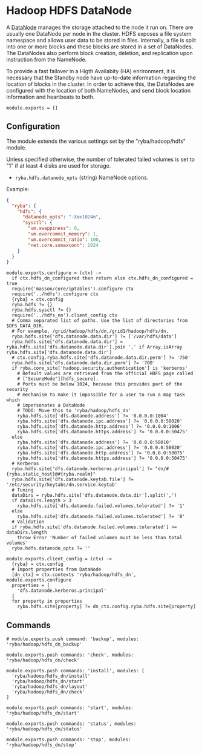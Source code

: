 
# Hadoop HDFS DataNode

A [DataNode](http://wiki.apache.org/hadoop/DataNode) manages the storage attached to the node it run on. There are usually
one DataNode per node in the cluster. HDFS exposes a file system namespace and
allows user data to be stored in files. Internally, a file is split into one or
more blocks and these blocks are stored in a set of DataNodes. The DataNodes
also perform block creation, deletion, and replication upon instruction from the
NameNode.

To provide a fast failover in a Higth Availabity (HA) enrironment, it is
necessary that the Standby node have up-to-date information regarding the
location of blocks in the cluster. In order to achieve this, the DataNodes are
configured with the location of both NameNodes, and send block location
information and heartbeats to both.

    module.exports = []

## Configuration

The module extends the various settings set by the "ryba/hadoop/hdfs" module.

Unless specified otherwise, the number of tolerated failed volumes is set to "1"
if at least 4 disks are used for storage.

*   `ryba.hdfs.datanode_opts` (string)
    NameNode options.

Example:

```json
{
  "ryba": {
    "hdfs": {
      "datanode_opts": "-Xmx1024m",
      "sysctl": {
        "vm.swappiness": 0,
        "vm.overcommit_memory": 1,
        "vm.overcommit_ratio": 100,
        "net.core.somaxconn": 1024
    }
  }
}
```

    module.exports.configure = (ctx) ->
      if ctx.hdfs_dn_configured then return else ctx.hdfs_dn_configured = true
      require('masson/core/iptables').configure ctx
      require('../hdfs').configure ctx
      {ryba} = ctx.config
      ryba.hdfs ?= {}
      ryba.hdfs.sysctl ?= {}
      require('../hdfs_nn').client_config ctx
      # Comma separated list of paths. Use the list of directories from $DFS_DATA_DIR.
      # For example, /grid/hadoop/hdfs/dn,/grid1/hadoop/hdfs/dn.
      ryba.hdfs.site['dfs.datanode.data.dir'] ?= ['/var/hdfs/data']
      ryba.hdfs.site['dfs.datanode.data.dir'] = ryba.hdfs.site['dfs.datanode.data.dir'].join ',' if Array.isArray ryba.hdfs.site['dfs.datanode.data.dir']
      # ctx.config.ryba.hdfs.site['dfs.datanode.data.dir.perm'] ?= '750'
      ryba.hdfs.site['dfs.datanode.data.dir.perm'] ?= '700'
      if ryba.core_site['hadoop.security.authentication'] is 'kerberos'
        # Default values are retrieved from the official HDFS page called
        # ["SecureMode"][hdfs_secure].
        # Ports must be below 1024, because this provides part of the security
        # mechanism to make it impossible for a user to run a map task which
        # impersonates a DataNode
        # TODO: Move this to 'ryba/hadoop/hdfs_dn'
        ryba.hdfs.site['dfs.datanode.address'] ?= '0.0.0.0:1004'
        ryba.hdfs.site['dfs.datanode.ipc.address'] ?= '0.0.0.0:50020'
        ryba.hdfs.site['dfs.datanode.http.address'] ?= '0.0.0.0:1006'
        ryba.hdfs.site['dfs.datanode.https.address'] ?= '0.0.0.0:50475'
      else
        ryba.hdfs.site['dfs.datanode.address'] ?= '0.0.0.0:50010'
        ryba.hdfs.site['dfs.datanode.ipc.address'] ?= '0.0.0.0:50020'
        ryba.hdfs.site['dfs.datanode.http.address'] ?= '0.0.0.0:50075'
        ryba.hdfs.site['dfs.datanode.https.address'] ?= '0.0.0.0:50475'
      # Kerberos
      ryba.hdfs.site['dfs.datanode.kerberos.principal'] ?= "dn/#{ryba.static_host}@#{ryba.realm}"
      ryba.hdfs.site['dfs.datanode.keytab.file'] ?= '/etc/security/keytabs/dn.service.keytab'
      # Tuning
      dataDirs = ryba.hdfs.site['dfs.datanode.data.dir'].split(',')
      if dataDirs.length > 3
        ryba.hdfs.site['dfs.datanode.failed.volumes.tolerated'] ?= '1'
      else
        ryba.hdfs.site['dfs.datanode.failed.volumes.tolerated'] ?= '0'
      # Validation
      if ryba.hdfs.site['dfs.datanode.failed.volumes.tolerated'] >= dataDirs.length
        throw Error 'Number of failed volumes must be less than total volumes'
      ryba.hdfs.datanode_opts ?= ''

    module.exports.client_config = (ctx) ->
      {ryba} = ctx.config
      # Import properties from DataNode
      [dn_ctx] = ctx.contexts 'ryba/hadoop/hdfs_dn', module.exports.configure
      properties = [
        'dfs.datanode.kerberos.principal'
      ]
      for property in properties
        ryba.hdfs.site[property] ?= dn_ctx.config.ryba.hdfs.site[property]

## Commands

    # module.exports.push command: 'backup', modules: 'ryba/hadoop/hdfs_dn_backup'

    module.exports.push commands: 'check', modules: 'ryba/hadoop/hdfs_dn/check'

    module.exports.push commands: 'install', modules: [
      'ryba/hadoop/hdfs_dn/install'
      'ryba/hadoop/hdfs_dn/start'
      'ryba/hadoop/hdfs_dn/layout'
      'ryba/hadoop/hdfs_dn/check'
    ]

    module.exports.push commands: 'start', modules: 'ryba/hadoop/hdfs_dn/start'

    module.exports.push commands: 'status', modules: 'ryba/hadoop/hdfs_dn/status'

    module.exports.push commands: 'stop', modules: 'ryba/hadoop/hdfs_dn/stop'
